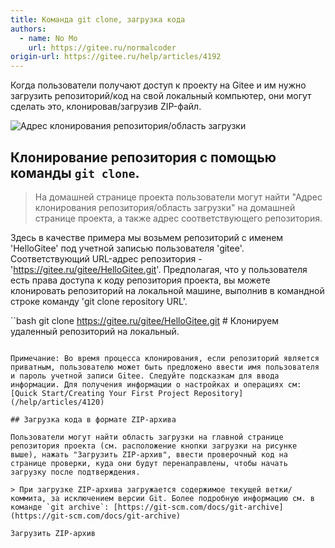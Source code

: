 ```yaml
---
title: Команда git clone, загрузка кода
authors:
  - name: No Mo
    url: https://gitee.ru/normalcoder
origin-url: https://gitee.ru/help/articles/4192
---
```


Когда пользователи получают доступ к проекту на Gitee и им нужно загрузить репозиторий/код на свой локальный компьютер, они могут сделать это, клонировав/загрузив ZIP-файл.

![Адрес клонирования репозитория/область загрузки](https://images.gitee.ru/uploads/images/2018/0815/115602_7e40b5ff_551147.png "Адрес клонирования репозитория/область загрузки")

## Клонирование репозитория с помощью команды `git clone`.

> На домашней странице проекта пользователи могут найти "Адрес клонирования репозитория/область загрузки" на домашней странице проекта, а также адрес соответствующего репозитория.

Здесь в качестве примера мы возьмем репозиторий с именем 'HelloGitee' под учетной записью пользователя 'gitee'. Соответствующий URL-адрес репозитория - 'https://gitee.ru/gitee/HelloGitee.git'. Предполагая, что у пользователя есть права доступа к коду репозитория проекта, вы можете клонировать репозиторий на локальной машине, выполнив в командной строке  команду 'git clone repository URL'.

``bash
git clone https://gitee.ru/gitee/HelloGitee.git # Клонируем удаленный репозиторий на локальный.
```

Примечание: Во время процесса клонирования, если репозиторий является приватным, пользователю может быть предложено ввести имя пользователя и пароль учетной записи Gitee. Следуйте подсказкам для ввода информации. Для получения информации о настройках и операциях см: [Quick Start/Creating Your First Project Repository](/help/articles/4120)

## Загрузка кода в формате ZIP-архива

Пользователи могут найти область загрузки на главной странице репозитория проекта (см. расположение кнопки загрузки на рисунке выше), нажать "Загрузить ZIP-архив", ввести проверочный код на странице проверки, куда они будут перенаправлены, чтобы начать загрузку после подтверждения.

> При загрузке ZIP-архива загружается содержимое текущей ветки/коммита, за исключением версии Git. Более подробную информацию см. в команде `git archive`: [https://git-scm.com/docs/git-archive](https://git-scm.com/docs/git-archive)

Загрузить ZIP-архив